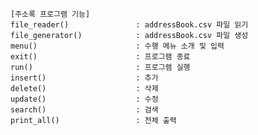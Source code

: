     [주소록 프로그램 기능]
    file_reader()               : addressBook.csv 파일 읽기
    file_generator()            : addressBook.csv 파일 생성
    menu()                      : 수행 메뉴 소개 및 입력
    exit()                      : 프로그램 종료
    run()                       : 프로그램 실행
    insert()                    : 추가
    delete()                    : 삭제
    update()                    : 수정
    search()                    : 검색
    print_all()                 : 전체 출력